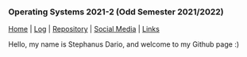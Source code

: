 ### Operating Systems 2021-2 (Odd Semester 2021/2022)

[Home](https://github.com/stephanusdario) | [Log](TXT/mylog.txt) | [Repository](https://github.com/stephanusdario/os212/) | [Social Media](/socialMedia.md) | [Links](web.md) 

Hello, my name is Stephanus Dario, and welcome to my Github page :)
